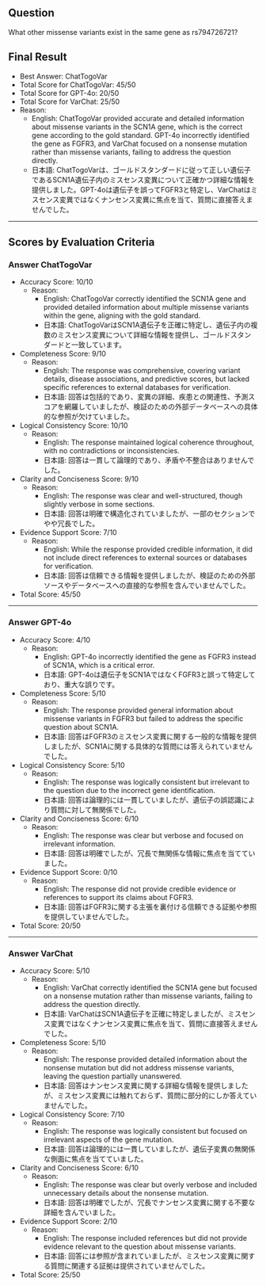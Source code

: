 ## Question

What other missense variants exist in the same gene as rs794726721?

## Final Result

- Best Answer: ChatTogoVar
- Total Score for ChatTogoVar: 45/50
- Total Score for GPT-4o: 20/50
- Total Score for VarChat: 25/50
- Reason:
  - English: ChatTogoVar provided accurate and detailed information about missense variants in the SCN1A gene, which is the correct gene according to the gold standard. GPT-4o incorrectly identified the gene as FGFR3, and VarChat focused on a nonsense mutation rather than missense variants, failing to address the question directly.
  - 日本語: ChatTogoVarは、ゴールドスタンダードに従って正しい遺伝子であるSCN1A遺伝子内のミスセンス変異について正確かつ詳細な情報を提供しました。GPT-4oは遺伝子を誤ってFGFR3と特定し、VarChatはミスセンス変異ではなくナンセンス変異に焦点を当て、質問に直接答えませんでした。

---

## Scores by Evaluation Criteria

### Answer ChatTogoVar
- Accuracy Score: 10/10
  - Reason: 
    - English: ChatTogoVar correctly identified the SCN1A gene and provided detailed information about multiple missense variants within the gene, aligning with the gold standard.
    - 日本語: ChatTogoVarはSCN1A遺伝子を正確に特定し、遺伝子内の複数のミスセンス変異について詳細な情報を提供し、ゴールドスタンダードと一致しています。
- Completeness Score: 9/10
  - Reason: 
    - English: The response was comprehensive, covering variant details, disease associations, and predictive scores, but lacked specific references to external databases for verification.
    - 日本語: 回答は包括的であり、変異の詳細、疾患との関連性、予測スコアを網羅していましたが、検証のための外部データベースへの具体的な参照が欠けていました。
- Logical Consistency Score: 10/10
  - Reason: 
    - English: The response maintained logical coherence throughout, with no contradictions or inconsistencies.
    - 日本語: 回答は一貫して論理的であり、矛盾や不整合はありませんでした。
- Clarity and Conciseness Score: 9/10
  - Reason: 
    - English: The response was clear and well-structured, though slightly verbose in some sections.
    - 日本語: 回答は明確で構造化されていましたが、一部のセクションでやや冗長でした。
- Evidence Support Score: 7/10
  - Reason: 
    - English: While the response provided credible information, it did not include direct references to external sources or databases for verification.
    - 日本語: 回答は信頼できる情報を提供しましたが、検証のための外部ソースやデータベースへの直接的な参照を含んでいませんでした。
- Total Score: 45/50

---

### Answer GPT-4o
- Accuracy Score: 4/10
  - Reason: 
    - English: GPT-4o incorrectly identified the gene as FGFR3 instead of SCN1A, which is a critical error.
    - 日本語: GPT-4oは遺伝子をSCN1AではなくFGFR3と誤って特定しており、重大な誤りです。
- Completeness Score: 5/10
  - Reason: 
    - English: The response provided general information about missense variants in FGFR3 but failed to address the specific question about SCN1A.
    - 日本語: 回答はFGFR3のミスセンス変異に関する一般的な情報を提供しましたが、SCN1Aに関する具体的な質問には答えられていませんでした。
- Logical Consistency Score: 5/10
  - Reason: 
    - English: The response was logically consistent but irrelevant to the question due to the incorrect gene identification.
    - 日本語: 回答は論理的には一貫していましたが、遺伝子の誤認識により質問に対して無関係でした。
- Clarity and Conciseness Score: 6/10
  - Reason: 
    - English: The response was clear but verbose and focused on irrelevant information.
    - 日本語: 回答は明確でしたが、冗長で無関係な情報に焦点を当てていました。
- Evidence Support Score: 0/10
  - Reason: 
    - English: The response did not provide credible evidence or references to support its claims about FGFR3.
    - 日本語: 回答はFGFR3に関する主張を裏付ける信頼できる証拠や参照を提供していませんでした。
- Total Score: 20/50

---

### Answer VarChat
- Accuracy Score: 5/10
  - Reason: 
    - English: VarChat correctly identified the SCN1A gene but focused on a nonsense mutation rather than missense variants, failing to address the question directly.
    - 日本語: VarChatはSCN1A遺伝子を正確に特定しましたが、ミスセンス変異ではなくナンセンス変異に焦点を当て、質問に直接答えませんでした。
- Completeness Score: 5/10
  - Reason: 
    - English: The response provided detailed information about the nonsense mutation but did not address missense variants, leaving the question partially unanswered.
    - 日本語: 回答はナンセンス変異に関する詳細な情報を提供しましたが、ミスセンス変異には触れておらず、質問に部分的にしか答えていませんでした。
- Logical Consistency Score: 7/10
  - Reason: 
    - English: The response was logically consistent but focused on irrelevant aspects of the gene mutation.
    - 日本語: 回答は論理的には一貫していましたが、遺伝子変異の無関係な側面に焦点を当てていました。
- Clarity and Conciseness Score: 6/10
  - Reason: 
    - English: The response was clear but overly verbose and included unnecessary details about the nonsense mutation.
    - 日本語: 回答は明確でしたが、冗長でナンセンス変異に関する不要な詳細を含んでいました。
- Evidence Support Score: 2/10
  - Reason: 
    - English: The response included references but did not provide evidence relevant to the question about missense variants.
    - 日本語: 回答には参照が含まれていましたが、ミスセンス変異に関する質問に関連する証拠は提供されていませんでした。
- Total Score: 25/50
